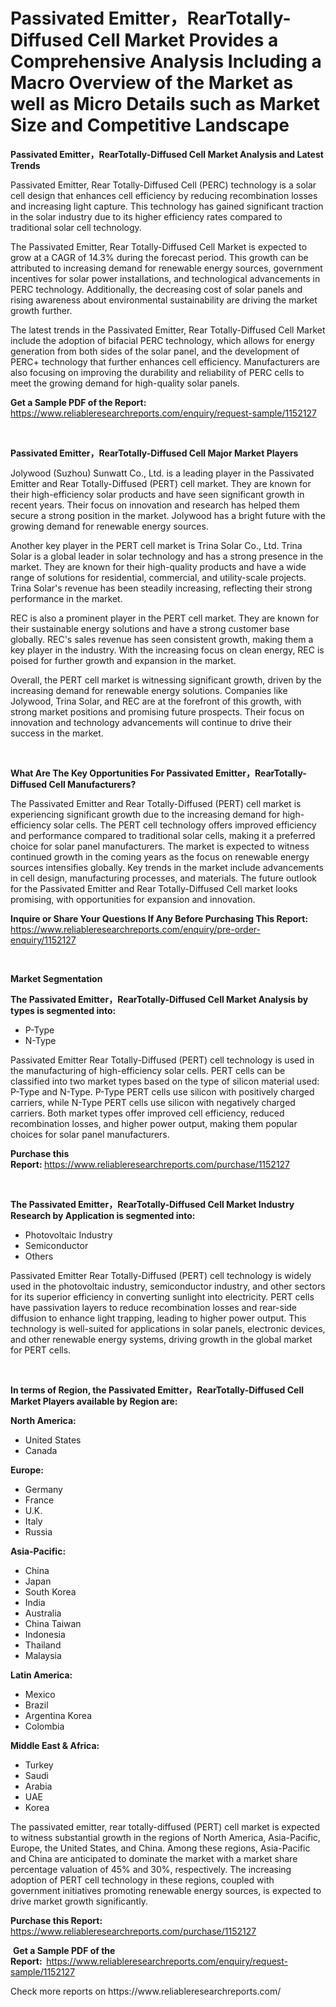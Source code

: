 <p><h1>Passivated Emitter，RearTotally-Diffused Cell Market Provides a Comprehensive Analysis Including a Macro Overview of the Market as well as Micro Details such as Market Size and Competitive Landscape</h1></p><p><strong>Passivated Emitter，RearTotally-Diffused Cell Market Analysis and Latest Trends</strong></p>
<p><p>Passivated Emitter, Rear Totally-Diffused Cell (PERC) technology is a solar cell design that enhances cell efficiency by reducing recombination losses and increasing light capture. This technology has gained significant traction in the solar industry due to its higher efficiency rates compared to traditional solar cell technology.</p><p>The Passivated Emitter, Rear Totally-Diffused Cell Market is expected to grow at a CAGR of 14.3% during the forecast period. This growth can be attributed to increasing demand for renewable energy sources, government incentives for solar power installations, and technological advancements in PERC technology. Additionally, the decreasing cost of solar panels and rising awareness about environmental sustainability are driving the market growth further.</p><p>The latest trends in the Passivated Emitter, Rear Totally-Diffused Cell Market include the adoption of bifacial PERC technology, which allows for energy generation from both sides of the solar panel, and the development of PERC+ technology that further enhances cell efficiency. Manufacturers are also focusing on improving the durability and reliability of PERC cells to meet the growing demand for high-quality solar panels.</p></p>
<p><strong>Get a Sample PDF of the Report:&nbsp;</strong> <a href="https://www.reliableresearchreports.com/enquiry/request-sample/1152127">https://www.reliableresearchreports.com/enquiry/request-sample/1152127</a></p>
<p>&nbsp;</p>
<p><strong>Passivated Emitter，RearTotally-Diffused Cell Major Market Players</strong></p>
<p><p>Jolywood (Suzhou) Sunwatt Co., Ltd. is a leading player in the Passivated Emitter and Rear Totally-Diffused (PERT) cell market. They are known for their high-efficiency solar products and have seen significant growth in recent years. Their focus on innovation and research has helped them secure a strong position in the market. Jolywood has a bright future with the growing demand for renewable energy sources.</p><p>Another key player in the PERT cell market is Trina Solar Co., Ltd. Trina Solar is a global leader in solar technology and has a strong presence in the market. They are known for their high-quality products and have a wide range of solutions for residential, commercial, and utility-scale projects. Trina Solar's revenue has been steadily increasing, reflecting their strong performance in the market.</p><p>REC is also a prominent player in the PERT cell market. They are known for their sustainable energy solutions and have a strong customer base globally. REC's sales revenue has seen consistent growth, making them a key player in the industry. With the increasing focus on clean energy, REC is poised for further growth and expansion in the market.</p><p>Overall, the PERT cell market is witnessing significant growth, driven by the increasing demand for renewable energy solutions. Companies like Jolywood, Trina Solar, and REC are at the forefront of this growth, with strong market positions and promising future prospects. Their focus on innovation and technology advancements will continue to drive their success in the market.</p></p>
<p>&nbsp;</p>
<p><strong>What Are The Key Opportunities For Passivated Emitter，RearTotally-Diffused Cell Manufacturers?</strong></p>
<p><p>The Passivated Emitter and Rear Totally-Diffused (PERT) cell market is experiencing significant growth due to the increasing demand for high-efficiency solar cells. The PERT cell technology offers improved efficiency and performance compared to traditional solar cells, making it a preferred choice for solar panel manufacturers. The market is expected to witness continued growth in the coming years as the focus on renewable energy sources intensifies globally. Key trends in the market include advancements in cell design, manufacturing processes, and materials. The future outlook for the Passivated Emitter and Rear Totally-Diffused Cell market looks promising, with opportunities for expansion and innovation.</p></p>
<p><strong>Inquire or Share Your Questions If Any Before Purchasing This Report:</strong> <a href="https://www.reliableresearchreports.com/enquiry/pre-order-enquiry/1152127">https://www.reliableresearchreports.com/enquiry/pre-order-enquiry/1152127</a></p>
<p>&nbsp;</p>
<p><strong>Market Segmentation</strong></p>
<p><strong>The Passivated Emitter，RearTotally-Diffused Cell Market Analysis by types is segmented into:</strong></p>
<p><ul><li>P-Type</li><li>N-Type</li></ul></p>
<p><p>Passivated Emitter Rear Totally-Diffused (PERT) cell technology is used in the manufacturing of high-efficiency solar cells. PERT cells can be classified into two market types based on the type of silicon material used: P-Type and N-Type. P-Type PERT cells use silicon with positively charged carriers, while N-Type PERT cells use silicon with negatively charged carriers. Both market types offer improved cell efficiency, reduced recombination losses, and higher power output, making them popular choices for solar panel manufacturers.</p></p>
<p><strong>Purchase this Report:&nbsp;</strong><a href="https://www.reliableresearchreports.com/purchase/1152127">https://www.reliableresearchreports.com/purchase/1152127</a></p>
<p>&nbsp;</p>
<p><strong>The Passivated Emitter，RearTotally-Diffused Cell Market Industry Research by Application is segmented into:</strong></p>
<p><ul><li>Photovoltaic Industry</li><li>Semiconductor</li><li>Others</li></ul></p>
<p><p>Passivated Emitter Rear Totally-Diffused (PERT) cell technology is widely used in the photovoltaic industry, semiconductor industry, and other sectors for its superior efficiency in converting sunlight into electricity. PERT cells have passivation layers to reduce recombination losses and rear-side diffusion to enhance light trapping, leading to higher power output. This technology is well-suited for applications in solar panels, electronic devices, and other renewable energy systems, driving growth in the global market for PERT cells.</p></p>
<p>&nbsp;</p>
<p><strong>In terms of Region, the Passivated Emitter，RearTotally-Diffused Cell Market Players available by Region are:</strong></p>
<p>
    <p> <strong> North America: </strong>
        <ul>
            <li>United States</li>
            <li>Canada</li>
        </ul>
        </p> 
    <p> <strong> Europe: </strong>
        <ul>
            <li>Germany</li>
            <li>France</li>
            <li>U.K.</li>
            <li>Italy</li>
            <li>Russia</li>
        </ul>
        </p> 
    <p> <strong> Asia-Pacific: </strong>
        <ul>
            <li>China</li>
            <li>Japan</li>
            <li>South Korea</li>
            <li>India</li>
            <li>Australia</li>
            <li>China Taiwan</li>
            <li>Indonesia</li>
            <li>Thailand</li>
            <li>Malaysia</li>
        </ul>
        </p> 
    <p> <strong> Latin America: </strong>
        <ul>
            <li>Mexico</li>
            <li>Brazil</li>
            <li>Argentina Korea</li>
            <li>Colombia</li>
        </ul>
        </p> 
    <p> <strong> Middle East & Africa: </strong>
        <ul>
            <li>Turkey</li>
            <li>Saudi</li>
            <li>Arabia</li>
            <li>UAE</li>
            <li>Korea</li>
        </ul>
    </p>
    </p>
<p><p>The passivated emitter, rear totally-diffused (PERT) cell market is expected to witness substantial growth in the regions of North America, Asia-Pacific, Europe, the United States, and China. Among these regions, Asia-Pacific and China are anticipated to dominate the market with a market share percentage valuation of 45% and 30%, respectively. The increasing adoption of PERT cell technology in these regions, coupled with government initiatives promoting renewable energy sources, is expected to drive market growth significantly.</p></p>
<p><strong>Purchase this Report: </strong><a href="https://www.reliableresearchreports.com/purchase/1152127">https://www.reliableresearchreports.com/purchase/1152127</a></p>
<p>&nbsp;<strong>Get a Sample PDF of the Report:&nbsp;&nbsp;</strong><a href="https://www.reliableresearchreports.com/enquiry/request-sample/1152127">https://www.reliableresearchreports.com/enquiry/request-sample/1152127</a></p>
<p><strong></strong></p>
<p>Check more reports on https://www.reliableresearchreports.com/</p>